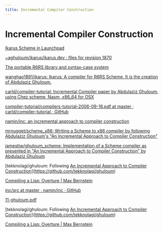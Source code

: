 ```yaml
---
title: Incremental Compiler Construction
---
```


# Incremental Compiler Construction

[Ikarus Scheme in Launchpad](https://launchpad.net/ikarus)

[~aghuloum/ikarus/ikarus.dev : files for revision 1870](https://bazaar.launchpad.net/~aghuloum/ikarus/ikarus.dev/files)

[The portable R6RS library and syntax-case system](https://web.archive.org/web/20110310113242/http://ikarus-scheme.org/r6rs-libraries/)

[wanghao1891/ikarus: Ikarus: A compiler for R6RS Scheme. It is the creation of Abdulaziz Ghuloum.](https://github.com/wanghao1891/ikarus)

[carld/compiler-tutorial: Incremental Compiler paper by Abdulaziz Ghuloum, using Chez scheme, Nasm, x86_64 for OSX](https://github.com/carld/compiler-tutorial)

[compiler-tutorial/compilers-tutorial-2006-09-16.pdf at master · carld/compiler-tutorial · GitHub](https://github.com/carld/compiler-tutorial/blob/master/compilers-tutorial-2006-09-16.pdf)

[namin/inc: an incremental approach to compiler construction](https://github.com/namin/inc)

[mrnugget/scheme_x86: Writing a Scheme to x86 compiler by following Abdulaziz Ghuloum's "An Incremental Approach to Compiler Construction"](https://github.com/mrnugget/scheme_x86)

[jamestjw/ghuloum_scheme: Implementation of a Scheme compiler as presented in "An Incremental Approach to Compiler Construction" by Abdulaziz Ghuloum](https://github.com/jamestjw/ghuloum_scheme)

[tekknolagi/ghuloum: Following [An Incremental Approach to Compiler Construction](http://scheme2006.cs.uchicago.edu/11-ghuloum.pdf)](https://github.com/tekknolagi/ghuloum)

[Compiling a Lisp: Overture | Max Bernstein](https://bernsteinbear.com/blog/compiling-a-lisp-0/)

[inc/src at master · namin/inc · GitHub](https://github.com/namin/inc/tree/master/src)

[11-ghuloum.pdf](http://scheme2006.cs.uchicago.edu/11-ghuloum.pdf)

[tekknolagi/ghuloum: Following [An Incremental Approach to Compiler Construction](http://scheme2006.cs.uchicago.edu/11-ghuloum.pdf)](https://github.com/tekknolagi/ghuloum)

[Compiling a Lisp: Overture | Max Bernstein](https://bernsteinbear.com/blog/compiling-a-lisp-0/)

